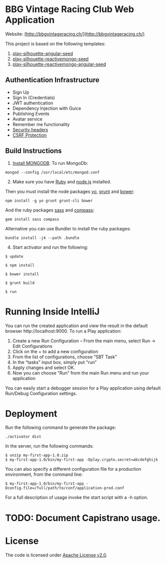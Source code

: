 BBG Vintage Racing Club Web Application
=======================================

Website: [http://bbgvintageracing.ch/](http://bbgvintageracing.ch/)


This project is based on the following templates:

1. [play-silhouette-angular-seed](https://github.com/mohiva/play-silhouette-angular-seed)
2. [play-silhouette-reactivemongo-seed](https://github.com/ezzahraoui/play-silhouette-reactivemongo-seed)
3. [play-silhouette-reactivemongo-angular-seed](https://github.com/AhmadMelegy/play-silhouette-reactivemongo-angular-seed)

## Authentication Infrastructure

* Sign Up
* Sign In (Credentials)
* JWT authentication
* Dependency Injection with Guice
* Publishing Events
* Avatar service
* Remember me functionality
* [Security headers](https://www.playframework.com/documentation/2.4.x/SecurityHeaders)
* [CSRF Protection](https://www.playframework.com/documentation/2.4.x/ScalaCsrf)


## Build Instructions

1. [Install MONGODB](https://docs.mongodb.org/v3.0/tutorial/#installation). To run MongoDb:

  ```
  mongod --config /usr/local/etc/mongod.conf
  ```

2. Make sure you have [Ruby](https://www.ruby-lang.org/de/) and [node.js](http://nodejs.org/) installed.

  Then you must install the node packages [yo](http://yeoman.io), [grunt](http://gruntjs.com/) and [bower](http://bower.io/):

  ```
  npm install -g yo grunt grunt-cli bower
  ```

  And the ruby packages [sass](http://sass-lang.com/) and [compass](http://compass-style.org/):

  ```
  gem install sass compass
  ```

  Alternative you can use Bundler to install the ruby packages:

  ```
  bundle install -j4 --path .bundle
  ```

4. Start activator and run the following:

  ```
  $ update

  $ npm install

  $ bower install

  $ grunt build

  $ run
  ```


# Running Inside IntelliJ

You can run the created application and view the result in the default browser http://localhost:9000. To run a 
Play application:

1. Create a new Run Configuration – From the main menu, select Run -> Edit Configurations
2. Click on the + to add a new configuration
3. From the list of configurations, choose “SBT Task”
4. In the “tasks” input box, simply put “run”
5. Apply changes and select OK.
6. Now you can choose “Run” from the main Run menu and run your application

You can easily start a debugger session for a Play application using default Run/Debug Configuration settings.


# Deployment


Run the following command to generate the package:

    ./activator dist
    
In the server, run the following commands:

    $ unzip my-first-app-1.0.zip
    $ my-first-app-1.0/bin/my-first-app -Dplay.crypto.secret=abcdefghijk
    
You can also specify a different configuration file for a production environment, from the command line:

    $ my-first-app-1.0/bin/my-first-app -Dconfig.file=/full/path/to/conf/application-prod.conf
    
For a full description of usage invoke the start script with a -h option.

# TODO: Document Capistrano usage.

# License

The code is licensed under [Apache License v2.0](http://www.apache.org/licenses/LICENSE-2.0).
